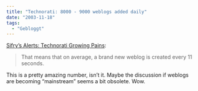 ```yaml
---
title: "Technorati: 8000 - 9000 weblogs added daily"
date: "2003-11-18"
tags:
  - "Gebloggt"
---
```


[Sifry’s Alerts: Technorati Growing Pains](http://www.sifry.com/alerts/archives/000313.html#000313 "Sifry's Alerts: Technorati Growing Pains"):

> That means that on average, a brand new weblog is created every 11 seconds.

This is a pretty amazing number, isn’t it. Maybe the discussion if weblogs are becoming “mainstream” seems a bit obsolete. Wow.
